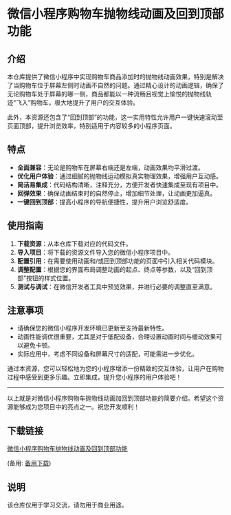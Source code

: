 # 微信小程序购物车抛物线动画及回到顶部功能

## 介绍

本仓库提供了微信小程序中实现购物车商品添加时的抛物线动画效果，特别是解决了当购物车位于屏幕左侧时动画不自然的问题。通过精心设计的动画逻辑，确保了无论购物车处于屏幕的哪一侧，商品都能以一种流畅且视觉上愉悦的抛物线轨迹“飞入”购物车，极大地提升了用户的交互体验。

此外，本资源还包含了“回到顶部”的功能，这一实用特性允许用户一键快速滚动至页面顶部，提升浏览效率，特别适用于内容较多的小程序页面。

## 特点

- **全面兼容**：无论是购物车在屏幕右端还是左端，动画效果均平滑过渡。
- **优化用户体验**：通过细腻的抛物线运动模拟真实物理效果，增强用户互动感。
- **简洁易集成**：代码结构清晰，注释充分，方便开发者快速集成至现有项目中。
- **回弹效果**：确保动画结束时的自然停止，增加细节处理，让动画更加逼真。
- **一键回到顶部**：提高小程序的导航便捷性，提升用户浏览舒适度。

## 使用指南

1. **下载资源**：从本仓库下载对应的代码文件。
2. **导入项目**：将下载的资源文件导入您的微信小程序项目中。
3. **配置引用**：在需要使用动画和/或回到顶部功能的页面中引入相关代码模块。
4. **调整配置**：根据您的界面布局调整动画的起点、终点等参数，以及“回到顶部”按钮的样式位置。
5. **测试与调试**：在微信开发者工具中预览效果，并进行必要的调整直至满意。

## 注意事项

- 请确保您的微信小程序开发环境已更新至支持最新特性。
- 动画性能调优很重要，尤其是对于低配设备，合理设置动画时间与缓动效果可以避免卡顿。
- 实际应用中，考虑不同设备和屏幕尺寸的适配，可能需进一步优化。

通过本资源，您可以轻松地为您的小程序增添一份精致的交互体验，让用户在购物过程中感受到更多乐趣。立即集成，提升您小程序的用户体验吧！

---

以上就是对微信小程序购物车抛物线动画加回到顶部功能的简要介绍。希望这个资源能够成为您项目中的亮点之一。祝您开发顺利！

## 下载链接
[微信小程序购物车抛物线动画及回到顶部功能](https://pan.quark.cn/s/3d425ef6858b) 

(备用: [备用下载](https://pan.baidu.com/s/1OxmGsXHRZXs9rSlGo44UFw?pwd=1234))

## 说明

该仓库仅用于学习交流，请勿用于商业用途。
